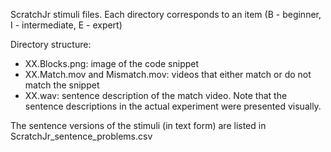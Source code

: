 ScratchJr stimuli files. Each directory corresponds to an item (B - beginner, I - intermediate, E - expert)

Directory structure:
- XX.Blocks.png: image of the code snippet
- XX.Match.mov and Mismatch.mov: videos that either match or do not match the snippet
- XX.wav: sentence description of the match video. Note that the sentence descriptions in the actual experiment were presented visually. 

The sentence versions of the stimuli (in text form) are listed in ScratchJr_sentence_problems.csv
